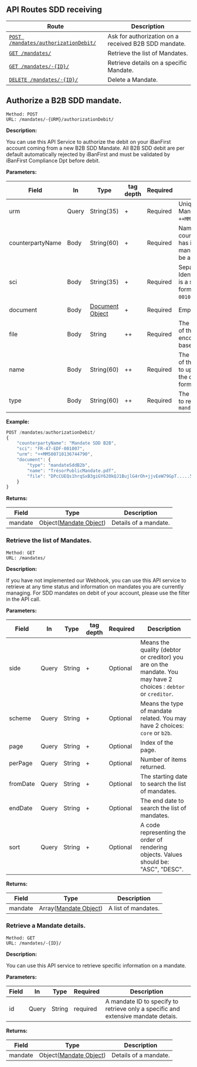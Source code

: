 ## API Routes SDD receiving ##

| Route | Description |
|-------|-------------|
| [`POST /mandates/authorizationDebit/`](#postMandates_ReceiptB2B) | Ask for authorization on a received B2B SDD mandate. |
| [`GET /mandates/`](#getMandates_list) | Retrieve the list of Mandates. |
| [`GET /mandates/-{ID}/`](#getMandates_list) | Retrieve details on a specific Mandate. |
| [`DELETE /mandates/-{ID}/`](#deleteMandates_details) | Delete a Mandate. |

## <a id="postMandates_ReceiptB2B"></a> Authorize a B2B SDD mandate. ##

```
Method: POST 
URL: /mandates/-{URM}/authorizationDebit/
```

**Description:**

You can use this API Service to authorize the debit on your iBanFirst account coming from a new B2B SDD Mandate. All B2B SDD debit are per default automatically rejected by iBanFirst and must be validated by iBanFirst Compliance Dpt before debit.

**Parameters:**

| Field | In | Type | tag depth | Required | Description |
|-------|------|------|------|----------|-------------|
| urm | Query | String(35) | + | Required | Unique Reference of Mandate (URM). `++MM500710136744790`. |
| counterpartyName | Body | String(60) | + | Required | Name of the counterparty that has issued the mandate. It can only be a corporate. |
| sci | Body | String(35) | + | Required | Sepa Credit Identifier (SCI). This is a structured format: `FR-47-EDF-001007`. |
| document | Body | [Document Object](../objects/objects.md#document_object) | + | Required | Empty file. |
| file | Body | String | ++ | Required | The binary content of the mandate file, encoded with a base64 algorithm. |
| name | Body | String(60) | ++ | Required | The mandate name of the file you want to upload. Including the document format. |
| type | Body | String(60) | ++ | Required | The type of mandate to reference. Here: `mandateSddB2b` |

**Example:**

```js
POST /mandates/authorizationDebit/
{
    "counterpartyName": "Mandate SDD B2B",
    "sci": "FR-47-EDF-001007",
    "urm": "++MM500710136744790",
    "document": {
        "type": "mandateSddB2b",
        "name": "TrésorPublicMandate.pdf",
        "file": "DPcCUEQs1hrqSxB3giGY620kQJ1BujlG4rOh+jjvEeW79GpT.....5Oj8dj1wQiKoqyaNGi4cOH51LYvn37k08+WVpaah4"
    }
}

```

**Returns:**

| Field | Type | Description |
|-------|------|-------------|
| mandate | Object([Mandate Object](../objects/objects.md#mandate_object)) | Details of a mandate. |

### <a id="getMandates_list"></a> Retrieve the list of Mandates. ###

```
Method: GET 
URL: /mandates/
```

**Description:**

If you have not implemented our Webhook, you can use this API service to retrieve at any time status and information on mandates you are currently managing. For SDD mandates on debit of your account, please use the filter in the API call.

**Parameters:**

| Field | In | Type | tag depth | Required | Description |
|-------|------|------|------|----------|-------------|
| side | Query | String | + | Optional | Means the quality (debtor or creditor) you are on the mandate. You may have 2 choices : `debtor` or `creditor`.  |
| scheme | Query | String | + | Optional | Means the type of mandate related. You may have 2 choices: `core` or `b2b`. |
| page | Query | String | + | Optional | Index of the page. |
| perPage | Query | String | + | Optional | Number of items returned. |
| fromDate | Query | String | + | Optional | The starting date to search the list of mandates. |
| endDate | Query | String | + | Optional | The end date to search the list of mandates. |
| sort | Query | String | + | Optional | A code representing the order of rendering objects. Values should be: "ASC", "DESC". |

**Returns:**

| Field | Type | Description |
|-------|------|-------------|
| mandate | Array([Mandate Object](../objects/objects.md#mandate_object)) | A list of mandates. |

### <a id="getMandates_details"></a> Retrieve a Mandate details. ###

```
Method: GET 
URL: /mandates/-{ID}/
```

**Description:**

You can use this API service to retrieve specific information on a mandate.

**Parameters:**

| Field | In | Type | Required | Description |
|-------|------|------|----------|-------------|
| id | Query | String | required | A mandate ID to specify to retrieve only a specific and extensive mandate detais. |

**Returns:**

| Field | Type | Description |
|-------|------|-------------|
| mandate | Object([Mandate Object](../objects/objects.md#mandate_object)) | Details of a mandate. |



